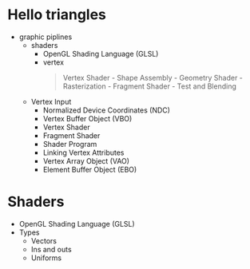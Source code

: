 # Hello triangles

- graphic piplines
  - shaders
    - OpenGL Shading Language (GLSL)
    - vertex
        > Vertex Shader - Shape Assembly - Geometry Shader - Rasterization - Fragment Shader - Test and Blending
  - Vertex Input
    - Normalized Device Coordinates (NDC)
    - Vertex Buffer Object (VBO)
    - Vertex Shader
    - Fragment Shader
    - Shader Program
    - Linking Vertex Attributes
    - Vertex Array Object (VAO)
    - Element Buffer Object (EBO)

# Shaders

- OpenGL Shading Language (GLSL) 
- Types
  - Vectors
  - Ins and outs
  - Uniforms
